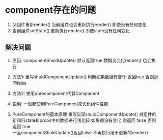 # component存在的问题 
1. 父组件重新render() 当前组件也会重新执行render() 即使没有任何变化
2. 当前组件setState() 重新执行render() 即使state没有任何变化 

## 解决问题 
1. 原因: componentShuldUpdate() 默认返回true 数据没变化render() 也会执行  
2. 方法1: 重写shuldComponentUpdate() 判断如果数据有变化 返回true  否则返回false
3. 方法2: 使用purecomponent代替Component  
4. 说明: 一般都使用PureComponent来优化组件性能 

3. PureComponent的基本原理 
重写实现shuldComponentUpdate()
对组件的新和旧state和props中的数据进行浅比较 如果都没有变化 则返回 false 否则返回 true   
一旦componentShuldUpdate()返回false 不再执行用于更新的render()